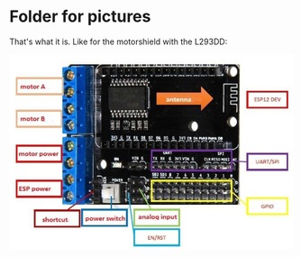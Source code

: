 # Folder for pictures

That's what it is. Like for the motorshield with the L293DD:

![motorshield](motorshield.jpg)
